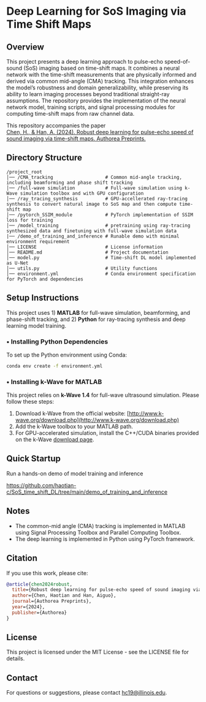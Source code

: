 # Deep Learning for SoS Imaging via Time Shift Maps


## Overview
This project presents a deep learning approach to pulse-echo speed-of-sound (SoS) imaging based on time-shift maps. It combines a neural network with the time-shift measurements that are physically informed and derived via common mid-angle (CMA) tracking. This integration enhances the model’s robustness and domain generalizability, while preserving its ability to learn imaging processes beyond traditional straight-ray assumptions. The repository provides the implementation of the neural network model, training scripts, and signal processing modules for computing time-shift maps from raw channel data.

This repository accompanies the paper  
[Chen, H., & Han, A. (2024). Robust deep learning for pulse-echo speed of sound imaging via time-shift maps. Authorea Preprints.](https://www.techrxiv.org/doi/full/10.36227/techrxiv.171709863.32880935)


## Directory Structure
```
/project_root
│── /CMA_tracking                   # Common mid-angle tracking, including beamforming and phase shift tracking
│── /full-wave simulation           # Full-wave simulation using k-Wave simulation toolbox and with GPU configuration
│── /ray_tracing_synthesis          # GPU-accellerated ray-tracing synthesis to convert natural image to SoS map and then compute time-shift map
│── /pytorch_SSIM_module            # PyTorch implementation of SSIM loss for training
│── /model_training                 # pretraining using ray-tracing synthesized data and finetuning with full-wave simulation data
|── /demo_of_training_and_inference # Runable demo with minimal environment requirement
│── LICENSE                         # License information
│── README.md                       # Project documentation
│── model.py                        # Time-shift DL model implemented as U-Net
│── utils.py                        # Utility functions
│── environment.yml                 # Conda environment specification for PyTorch and dependencies
```



## Setup Instructions
This project uses 1) **MATLAB** for full-wave simulation, beamforming, and phase-shift tracking, and 2) **Python** for ray-tracing synthesis and deep learning model training.

### • Installing Python Dependencies
To set up the Python environment using Conda:
```bash
conda env create -f environment.yml
```


### • Installing k-Wave for MATLAB
This project relies on **k-Wave 1.4** for full-wave ultrasound simulation. Please follow these steps:

1) Download k-Wave from the official website: [http://www.k-wave.org/download.php](http://www.k-wave.org/download.php)
2) Add the k-Wave toolbox to your MATLAB path.
3) For GPU-accelerated simulation, install the C++/CUDA binaries provided on the k-Wave [download page](http://www.k-wave.org/download.php).

## Quick Startup
Run a hands-on demo of model training and inference

https://github.com/haotian-c/SoS_time_shift_DL/tree/main/demo_of_training_and_inference


## Notes
- The common-mid angle (CMA) tracking is implemented in MATLAB using Signal Processing Toolbox and Parallel Computing Toolbox.
- The deep learning is implemented in Python using PyTorch framework.


## Citation

If you use this work, please cite:

```bibtex
@article{chen2024robust,
  title={Robust deep learning for pulse-echo speed of sound imaging via time-shift maps},
  author={Chen, Haotian and Han, Aiguo},
  journal={Authorea Preprints},
  year={2024},
  publisher={Authorea}
}
```


## License
This project is licensed under the MIT License - see the LICENSE file for details.

## Contact
For questions or suggestions, please contact hc19@illinois.edu.
